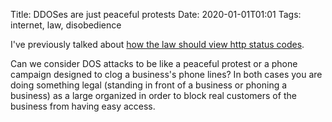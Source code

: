 Title: DDOSes are just peaceful protests
Date: 2020-01-01T01:01
Tags: internet, law, disobedience

I've previously talked about [how the law should view http status codes][http-law-post].

Can we consider DOS attacks to be like a peaceful protest or a phone campaign designed to clog a business's phone lines? In both cases you are doing something legal (standing in front of a business or phoning a business) as a large organized in order to block real customers of the business from having easy access.

[http-law-post]: http://horsefire.com/blog/2015/12/13/signs-signs-everywhere-a-sign/
